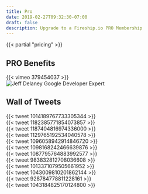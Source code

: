 ```yaml
---
title: Pro
date: 2019-02-27T09:32:30-07:00
draft: false
description: Upgrade to a Fireship.io PRO Membership
---
```



<!-- <section>
    {{< box icon="gift" class="box-purple" >}}
        <h2>Holiday sale in on!</h2> 
        <p>Upgrade to PRO with a 25% discount using code: <strong>wHa61FjD</strong></p>
    {{< /box >}}
</section> -->

{{< partial "pricing" >}}

<h2>PRO Benefits</h2>

<div class="vid vid-center">
{{< vimeo 379454037 >}}
</div>


<div class="flex-center">
<img alt="Jeff Delaney Google Developer Expert" src="/img/pages/gde.png">
</div>

## Wall of Tweets

<div class="row">

<div class="col-xs-12 col-md-4">
{{< tweet 1014189767733305344 >}}
</div>



<div class="col-xs-12 col-md-4">
{{< tweet 1182385771854073857 >}}
</div>

<div class="col-xs-12 col-md-4">
{{< tweet 1187404816974336000 >}}
</div>




<div class="col-xs-12 col-md-4">
{{< tweet 1129765192534040578 >}}
</div>


<div class="col-xs-12 col-md-4">
{{< tweet 1096058942914846720 >}}
</div>

<div class="col-xs-12 col-md-4">
{{< tweet 1098168242466639876 >}}
</div>



<div class="col-xs-12 col-md-4">
{{< tweet 1087795764883992577 >}}
</div>




<div class="col-xs-12 col-md-4">
{{< tweet 983832812708036608 >}}
</div>

<div class="col-xs-12 col-md-4">
{{< tweet 1013371079505661952 >}}
</div>

<div class="col-xs-12 col-md-4">
{{< tweet 1043009810201862144 >}}
</div>



<div class="col-xs-12 col-md-4">
{{< tweet 928784778811228161 >}}
</div>



<div class="col-xs-12 col-md-4">
{{< tweet 1043184825170124800 >}}
</div>


</div>
